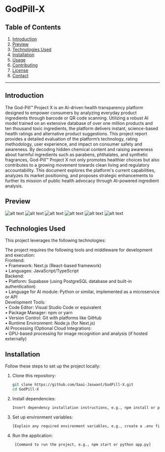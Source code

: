 # GodPill-X

## Table of Contents

1. [Introduction](#introduction)
2. [Preview](#preview)
3. [Technologies Used](#technologies-used)
4. [Installation](#installation)
5. [Usage](#usage)
6. [Contributing](#contributing)
7. [License](#license)
8. [Contact](#contact)

---

## Introduction

The God-Pill™ Project X is an AI-driven health transparency platform designed to empower
consumers by analyzing everyday product ingredients through barcode or QR code scanning.
Utilizing a robust AI model trained on an extensive database of over one million products and ten
thousand toxic ingredients, the platform delivers instant, science-based health ratings and
alternative product suggestions. This project report provides a detailed evaluation of the
platform’s technology, rating methodology, user experience, and impact on consumer safety and
awareness. By decoding hidden chemical content and raising awareness about harmful
ingredients such as parabens, phthalates, and synthetic fragrances, God-Pill™ Project X not only
promotes healthier choices but also contributes to a growing movement towards clean living and
regulatory accountability. This document explores the platform's current capabilities, analyzes its
market positioning, and proposes strategic enhancements to further its mission of public health
advocacy through AI-powered ingredient analysis.

## Preview
  ![alt text](https://github.com/Saai-Jaswant/GodPill-X/blob/main/1.png)
  ![alt text](https://github.com/Saai-Jaswant/GodPill-X/blob/main/2.png)
  ![alt text](https://github.com/Saai-Jaswant/GodPill-X/blob/main/3.png)
  ![alt text](https://github.com/Saai-Jaswant/GodPill-X/blob/main/4.png)
  ![alt text](https://github.com/Saai-Jaswant/GodPill-X/blob/main/5.png)
  ![alt text](https://github.com/Saai-Jaswant/GodPill-X/blob/main/6.png)
  
  
## Technologies Used

This project leverages the following technologies:</br>

The project requires the following tools and middleware for development and execution:</br>
Frontend:</br>
• Framework: Next.js (React-based framework)</br>
• Languages: JavaScript/TypeScript</br>
Backend:</br>
• Platform: Supabase (using PostgreSQL database and built-in authentication)</br>
• Language for AI module: Python or similar, implemented as a microservice or API</br>
Development Tools:</br>
• Code Editor: Visual Studio Code or equivalent</br>
• Package Manager: npm or yarn</br>
• Version Control: Git with platforms like GitHub</br>
• Runtime Environment: Node.js (for Next.js)</br>
AI Processing (Optional Cloud Integration):</br>
• GPU-based processing for image recognition and analysis (if hosted externally)</br>

## Installation

Follow these steps to set up the project locally:</br>

1. Clone this repository:</br>
   ```bash
   git clone https://github.com/Saai-Jaswant/GodPill-X.git
   cd GodPill-X
   
2. Install dependencies:</br>
   ```bash
   Insert dependency installation instructions, e.g., npm install or pip install -r requirements.txt]

3. Set up environment variables:</br>
   ```bash
   [Explain any required environment variables, e.g., create a .env file]


4. Run the application:</br>
   ```bash
    [Command to run the project, e.g., npm start or python app.py]



